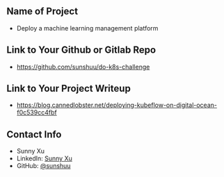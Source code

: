 ## Name of Project 
* Deploy a machine learning management platform
 
## Link to Your Github or Gitlab Repo
* https://github.com/sunshuu/do-k8s-challenge

## Link to Your Project Writeup
* https://blog.cannedlobster.net/deploying-kubeflow-on-digital-ocean-f0c539cc4fbf

## Contact Info
* Sunny Xu
* LinkedIn: [Sunny Xu](https://www.linkedin.com/in/sunny-xu-1291aa210/)
* GitHub: [@sunshuu](https://github.com/sunshuu)

